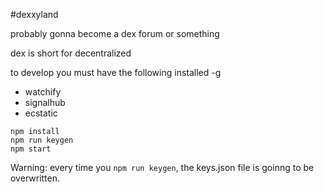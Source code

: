 #dexxyland

probably gonna become a dex forum or something

dex is short for decentralized

to develop you must have the following installed -g
* watchify
* signalhub
* ecstatic


```
npm install
npm run keygen
npm start
```

Warning: every time you ```npm run keygen```, the keys.json file is goinng to be overwritten.

